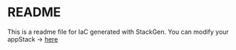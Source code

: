 # README
This is a readme file for IaC generated with StackGen.
You can modify your appStack -> [here](http://main.dev.stackgen.com/appstacks/1717014b-895e-4e40-9f0f-bdb34d9428de)
